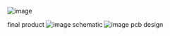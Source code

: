 ![image](https://github.com/user-attachments/assets/46bf3691-5588-43d8-b632-3eaaafd935ce)

final product
![image](https://github.com/user-attachments/assets/d01e4558-d6c1-4bc9-b5fe-db312bcd95a5)
schematic
![image](https://github.com/user-attachments/assets/a61764f8-df7c-46be-a7fa-ed9d18469d78)
pcb design
